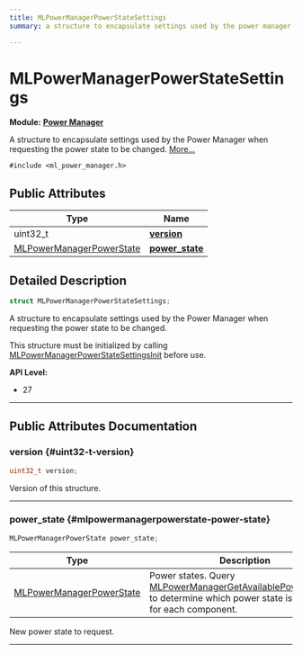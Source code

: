 ```yaml
---
title: MLPowerManagerPowerStateSettings
summary: a structure to encapsulate settings used by the power manager when requesting the power state to be changed. 

---
```


# MLPowerManagerPowerStateSettings

**Module:** **[Power Manager](/versioned_docs/version-31-Aug-2023/api-ref/api/Modules/group___power_manager/group___power_manager.md)**



A structure to encapsulate settings used by the Power Manager when requesting the power state to be changed.  [More...](#detailed-description)


`#include <ml_power_manager.h>`

## Public Attributes

| Type           | Name           |
| -------------- | -------------- |
| uint32_t | **[version](/versioned_docs/version-31-Aug-2023/api-ref/api/Modules/group___power_manager/struct_m_l_power_manager_power_state_settings.md#uint32-t-version)**  |
| [MLPowerManagerPowerState](/versioned_docs/version-31-Aug-2023/api-ref/api/Modules/group___power_manager/group___power_manager.md#enums-mlpowermanagerpowerstate) | **[power_state](/versioned_docs/version-31-Aug-2023/api-ref/api/Modules/group___power_manager/struct_m_l_power_manager_power_state_settings.md#mlpowermanagerpowerstate-power-state)**  |

## Detailed Description

```cpp
struct MLPowerManagerPowerStateSettings;
```

A structure to encapsulate settings used by the Power Manager when requesting the power state to be changed. 

This structure must be initialized by calling [MLPowerManagerPowerStateSettingsInit](/versioned_docs/version-31-Aug-2023/api-ref/api/Modules/group___power_manager/group___power_manager.md#void-mlpowermanagerpowerstatesettingsinit) before use.




**API Level:**
  * 27




-----------
## Public Attributes Documentation

### version {#uint32-t-version}

```cpp
uint32_t version;
```


Version of this structure. 





-----------

### power_state {#mlpowermanagerpowerstate-power-state}

```cpp
MLPowerManagerPowerState power_state;
```



| Type | Description |
|--|--|
| [MLPowerManagerPowerState](/versioned_docs/version-31-Aug-2023/api-ref/api/Modules/group___power_manager/group___power_manager.md#enums-mlpowermanagerpowerstate) | Power states. Query [MLPowerManagerGetAvailablePowerStates()](/versioned_docs/version-31-Aug-2023/api-ref/api/Modules/group___power_manager/group___power_manager.md#mlresult-mlpowermanagergetavailablepowerstates) to determine which power state is available for each component.  |


New power state to request. 





-----------


